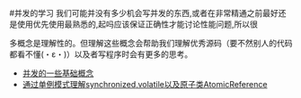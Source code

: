#并发的学习
我们可能并没有多少机会写并发的东西,或者在非常精通之前最好还是使用优先使用最熟悉的,起吗应该保证正确性才能讨论性能问题,所以很

多概念是理解性的。但理解这些概念会帮助我们理解优秀源码（要不然别人的代码都看不懂(・ε・)）以及者写程序时会有更多的思考。

- [并发的一些基础概念](https://github.com/SilenceDut/ConcurrentStudy/blob/master/foundation_concurrent.md)
- [通过单例模式理解synchronized,volatile以及原子类AtomicReference](https://github.com/SilenceDut/ConcurrentStudy/blob/master/Singleton_concurrent.md)
